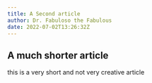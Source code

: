 ```yaml
---
title: A Second article 
author: Dr. Fabuloso the Fabulous
date: 2022-07-02T13:26:32Z
---
```


## A much shorter article

this is a very short and not very creative article 
